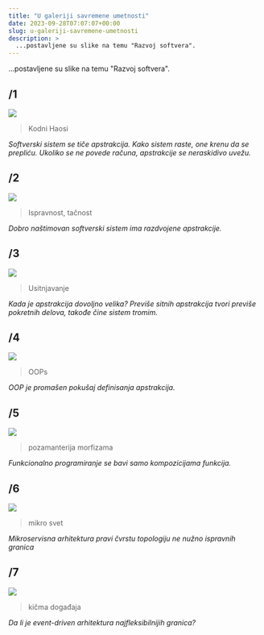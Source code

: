 ```yaml
---
title: "U galeriji savremene umetnosti"
date: 2023-09-28T07:07:07+00:00
slug: u-galeriji-savremene-umetnosti
description: >
  ...postavljene su slike na temu "Razvoj softvera".
---
```


...postavljene su slike na temu "Razvoj softvera".

## /1

![](a.png)

> Kodni Haosi

_Softverski sistem se tiče apstrakcija. Kako sistem raste, one krenu da se prepliću. Ukoliko se ne povede računa, apstrakcije se neraskidivo uvežu._


## /2

![](b.png)

> Ispravnost, tačnost

_Dobro naštimovan softverski sistem ima razdvojene apstrakcije._

## /3

![](c.png)

> Usitnjavanje

_Kada je apstrakcija dovoljno velika? Previše sitnih apstrakcija tvori previše pokretnih delova, takođe čine sistem tromim._

## /4

![](d.png)


> OOPs

_OOP je promašen pokušaj definisanja apstrakcija._

## /5

![](e.png)

> pozamanterija morfizama

_Funkcionalno programiranje se bavi samo kompozicijama funkcija._

## /6

![](f.png)

> mikro svet

_Mikroservisna arhitektura pravi čvrstu topologiju ne nužno ispravnih granica_

## /7

![](g.png)

> kičma događaja

_Da li je event-driven arhitektura najfleksibilnijih granica?_
